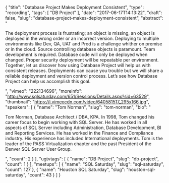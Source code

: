 {
  "title": "Database Project Makes Deployment Consistent",
  "type": "recording",
  "tags": [
    "DB Project"
  ],
  "date": "2017-06-17T14:13:22",
  "draft": false,
  "slug": "database-project-makes-deployment-consistent",
  "abstract": "<p>The deployment process is frustrating; an object is missing, an object is deployed in the wrong order or an incorrect version. Deploying to multiple environments like Dev, QA, UAT and Prod is a challenge whither on premise or in the cloud. Source controlling database objects is paramount. Team development is required. Database code will only be deployed when changed. Proper security deployment will be repeatable per environment. Together, let us discover how using Database Project will help us with consistent releases. Deployments can cause you trouble but we will share a reliable deployment and version control process. Let’s see how Database Project can help us accomplish this goal.</p>",
  "vimeo": "222134696",
  "moreinfo": "http://www.sqlsaturday.com/651/Sessions/Details.aspx?sid=63529",
  "thumbnail": "https://i.vimeocdn.com/video/640581517_295x166.jpg",
  "speakers": [
    {
      "name": "Tom Norman",
      "slug": "tom-norman",
      "bio": "<p>Tom Norman, Database Architect / DBA, KPA. In 1998, Tom changed his career focus to begin working with SQL Server. He has worked in all aspects of SQL Server including Administration, Database Development, BI and Reporting Services. He has worked in the Finance and Compliance industry.  His experience has included International deployments. Tom is the leader of the PASS Virtualization chapter and the past President of the Denver SQL Server User Group.</p>",
      "count": 2
    }
  ],
  "ugtvtags": [
    {
      "name": "DB Project",
      "slug": "db-project",
      "count": 1
    }
  ],
  "meetups": [
    {
      "name": "SQL Saturday",
      "slug": "sql-saturday",
      "count": 127
    },
    {
      "name": "Houston SQL Saturday",
      "slug": "houston-sql-saturday",
      "count": 43
    }
  ]
}